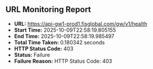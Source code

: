 ## URL Monitoring Report

- **URL:** https://api-gw1-prod1.fisglobal.com/gw/v1/health
- **Start Time:** 2025-10-09T22:58:19.805155
- **End Time:** 2025-10-09T22:58:19.985497
- **Total Time Taken:** 0.180342 seconds
- **HTTP Status Code:** 403
- **Status:** Failure
- **Failure Reason:** HTTP Status Code: 403
